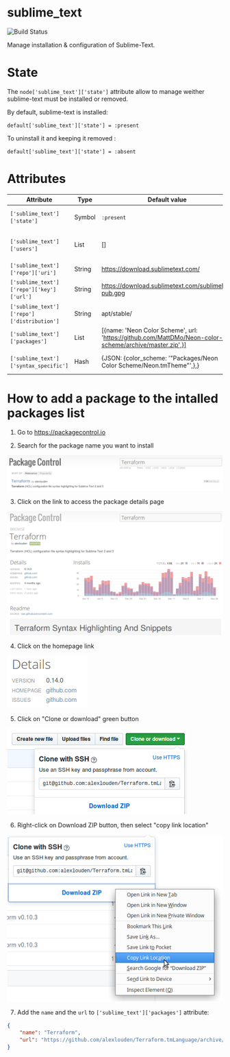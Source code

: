 # sublime_text

![Build Status](https://travis-ci.org/julienlevasseur/chef-sublime-text.svg?branch=master)

Manage installation & configuration of Sublime-Text.

# State

The `node['sublime_text']['state']` attribute allow to manage weither sublime-text must be installed or removed.

By default, sublime-text is installed:

```
default['sublime_text']['state'] = :present
```

To uninstall it and keeping it removed :

```
default['sublime_text']['state'] = :absent
```

# Attributes

| Attribute                                  | Type   | Default value                                                                                          | Description |
| ------------------------------------------ | ------ | ------------------------------------------------------------------------------------------------------ | ----------- |
| `['sublime_text']['state']`                | Symbol | `:present`                                                                                             | Sublime Text installation state |
| `['sublime_text']['users']`                | List   | []                                                                                                     | Usersfor who Sublime have to be configured |
| `['sublime_text']['repo']['uri']`          | String | https://download.sublimetext.com/                                                                      | Download URL |
| `['sublime_text']['repo']['key']['url']`   | String | https://download.sublimetext.com/sublimehq-pub.gpg                                                     | Repo key URL |
| `['sublime_text']['repo']['distribution']` | String | apt/stable/                                                                                            | Repository's distribution |
| `['sublime_text']['packages']`             | List   | [{name: 'Neon Color Scheme', url: 'https://github.com/MattDMo/Neon-color-scheme/archive/master.zip',}] | Packages to isntall |
| `['sublime_text']['syntax_specific']`      | Hash   | {JSON: {color_scheme: '"Packages/Neon Color Scheme/Neon.tmTheme"',},}                                  | Syntax specific configurations |

# How to add a package to the intalled packages list

1. Go to https://packagecontrol.io

2. Search for the package name you want to install

![](https://raw.githubusercontent.com/julienlevasseur/chef-sublime-text/master/screenshot_01.png)

3. Click on the link to access the package details page

![](https://raw.githubusercontent.com/julienlevasseur/chef-sublime-text/master/screenshot_02.png)

4. Click on the homepage link

![](https://raw.githubusercontent.com/julienlevasseur/chef-sublime-text/master/screenshot_03.png)

5. Click on "Clone or download" green button

![](https://raw.githubusercontent.com/julienlevasseur/chef-sublime-text/master/screenshot_04.png)

6. Right-click on Download ZIP button, then select "copy link location"

![](https://raw.githubusercontent.com/julienlevasseur/chef-sublime-text/master/screenshot_05.png)

7. Add the `name` and the `url` to `['sublime_text']['packages']` attribute:

```json
{
    "name": "Terraform",
    "url": "https://github.com/alexlouden/Terraform.tmLanguage/archive/master.zip"
}
```

